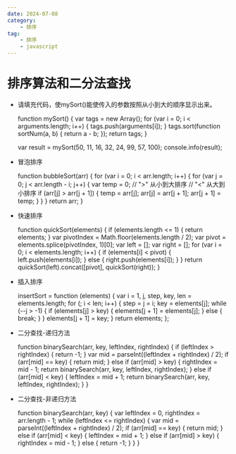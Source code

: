```yaml
---
date: 2024-07-08
category:
    - 排序
tag:
    - 排序
    - javascript
---
```

 # 排序算法和二分法查找
  * 请填充代码，使mySort()能使传入的参数按照从小到大的顺序显示出来。 

    
    
    function mySort() {
        var tags = new Array();
        for (var i = 0; i < arguments.length; i++) {
            tags.push(arguments[i]);
        }
        tags.sort(function sortNum(a, b) {
            return a - b;
        });
        return tags;
    }
    
    var result = mySort(50, 11, 16, 32, 24, 99, 57, 100);
    console.info(result);

  * 冒泡排序 

    
    
    function bubbleSort(arr) {
        for (var i = 0; i < arr.length; i++) {
            for (var j = 0; j < arr.length - i; j++) {
                var temp = 0;
                // ">" 从小到大排序
                // "<" 从大到小排序
                if (arr[j] > arr[j + 1]) {
                    temp = arr[j];
                    arr[j] = arr[j + 1];
                    arr[j + 1] = temp;
                }
            }
        }
        return arr;
    }

  * 快速排序 

    
    
     function quickSort(elements) {
        if (elements.length <= 1) {
            return elements;
        }
        var pivotIndex = Math.floor(elements.length / 2);
        var pivot = elements.splice(pivotIndex, 1)[0];
        var left = [];
        var right = [];
        for (var i = 0; i < elements.length; i++) {
            if (elements[i] < pivot) {
                left.push(elements[i]);
            } else {
                right.push(elements[i]);
            }
        }
        return quickSort(left).concat([pivot], quickSort(right));
    }

  * 插入排序 

    
    
    insertSort = function (elements) {
        var i = 1,
            j, step, key, len = elements.length;
        for (; i < len; i++) {
            step = j = i;
            key = elements[j];
            while (--j > -1) {
                if (elements[j] > key) {
                    elements[j + 1] = elements[j];
                } else {
                    break;
                }
            }
            elements[j + 1] = key;
        }
        return elements;
    };

  * 二分查找-递归方法 

    
    
    function binarySearch(arr, key, leftIndex, rightIndex) {
        if (leftIndex > rightIndex) {
            return -1;
        }
        var mid = parseInt((leftIndex + rightIndex) / 2);
        if (arr[mid] == key) {
            return mid;
        } else if (arr[mid] > key) {
            rightIndex = mid - 1;
            return binarySearch(arr, key, leftIndex, rightIndex);
        } else if (arr[mid] < key) {
            leftIndex = mid + 1;
            return binarySearch(arr, key, leftIndex, rightIndex);
        }
    }

  * 二分查找-非递归方法 

    
    
    function binarySearch(arr, key) {
        var leftIndex = 0,
            rightIndex = arr.length - 1;
        while (leftIndex <= rightIndex) {
            var mid = parseInt((leftIndex + rightIndex) / 2);
            if (arr[mid] == key) {
                return mid;
            } else if (arr[mid] < key) {
                leftIndex = mid + 1;
            } else if (arr[mid] > key) {
                rightIndex = mid - 1;
            } else {
                return -1;
            }
        }
    }

